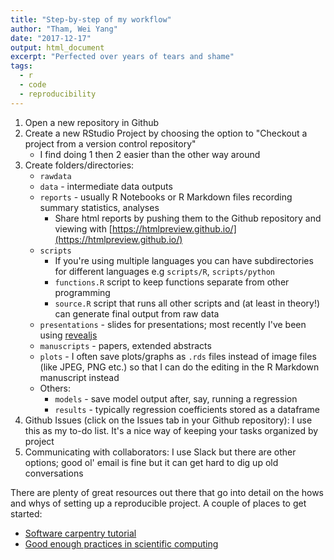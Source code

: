 ```yaml
---
title: "Step-by-step of my workflow"
author: "Tham, Wei Yang"
date: "2017-12-17"
output: html_document
excerpt: "Perfected over years of tears and shame"
tags:
  - r
  - code
  - reproducibility
---
```




1. Open a new repository in Github
1. Create a new RStudio Project by choosing the option to "Checkout a project from a version control repository"
    + I find doing 1 then 2 easier than the other way around
1. Create folders/directories:
    + `rawdata`
    + `data` - intermediate data outputs
    + `reports` - usually R Notebooks or R Markdown files recording summary statistics, analyses
        + Share html reports by pushing them to the Github repository and viewing with [https://htmlpreview.github.io/](https://htmlpreview.github.io/) 
    + `scripts` 
        + If you're using multiple languages you can have subdirectories for different languages e.g `scripts/R`, `scripts/python`
        + `functions.R` script to keep functions separate from other programming
        + `source.R` script that runs all other scripts and (at least in theory!) can generate final output from raw data
    + `presentations` - slides for presentations; most recently I've been using [revealjs](http://rmarkdown.rstudio.com/revealjs_presentation_format.html)
    + `manuscripts` - papers, extended abstracts
    + `plots` - I often save plots/graphs as `.rds` files instead of image files (like JPEG, PNG etc.) so that I can do the editing in the R Markdown manuscript instead
    + Others: 
        + `models` - save model output after, say, running a regression
        + `results` - typically regression coefficients stored as a dataframe
1. Github Issues (click on the Issues tab in your Github repository): I use this as my to-do list. It's a nice way of keeping your tasks organized by project
1. Communicating with collaborators: I use Slack but there are other options; good ol' email is fine but it can get hard to dig up old conversations

There are plenty of great resources out there that go into detail on the hows and whys of setting up a reproducible project. A couple of places to get started:

- [Software carpentry tutorial](https://swcarpentry.github.io/r-novice-gapminder/02-project-intro/)
- [Good enough practices in scientific computing](http://journals.plos.org/ploscompbiol/article?id=10.1371/journal.pcbi.1005510)
    
